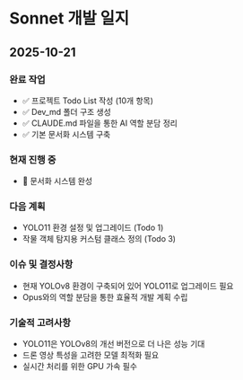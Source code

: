 # Sonnet 개발 일지

## 2025-10-21

### 완료 작업
- ✅ 프로젝트 Todo List 작성 (10개 항목)
- ✅ Dev_md 폴더 구조 생성
- ✅ CLAUDE.md 파일을 통한 AI 역할 분담 정리
- ✅ 기본 문서화 시스템 구축

### 현재 진행 중
- 🔄 문서화 시스템 완성

### 다음 계획
- YOLO11 환경 설정 및 업그레이드 (Todo 1)
- 작물 객체 탐지용 커스텀 클래스 정의 (Todo 3)

### 이슈 및 결정사항
- 현재 YOLOv8 환경이 구축되어 있어 YOLO11로 업그레이드 필요
- Opus와의 역할 분담을 통한 효율적 개발 계획 수립

### 기술적 고려사항
- YOLO11은 YOLOv8의 개선 버전으로 더 나은 성능 기대
- 드론 영상 특성을 고려한 모델 최적화 필요
- 실시간 처리를 위한 GPU 가속 필수